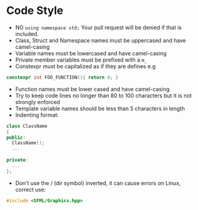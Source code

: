 # Code Style

* NO `using namespace std;` Your pull request will be denied if that is included.
* Class, Struct and Namespace names must be uppercased and have camel-casing
* Variable names must be lowercased and have camel-casing
* Private member variables must be prefixed with a `m_`
* Constexpr must be capitalized as if they are defines e.g
```C++
constexpr int FOO_FUNCTION(){ return 0; }
```
* Function names must be lower cased and have camel-casing
* Try to keep code lines no longer than 80 to 100 characters but it is not strongly enforced
* Template variable names should be less than 5 characters in length
* Indenting format:
```C++
class ClassName
{
public:
  ClassName();
  ...
  
private:
  ...
};
```
* Don't use the / (dir symbol) inverted, it can cause errors on Linux, correct use:
```C++
#include <SFML/Graphics.hpp>
```
